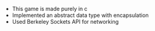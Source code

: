 - This game is made purely in c
- Implemented an abstract data type with encapsulation
- Used Berkeley Sockets API for networking
